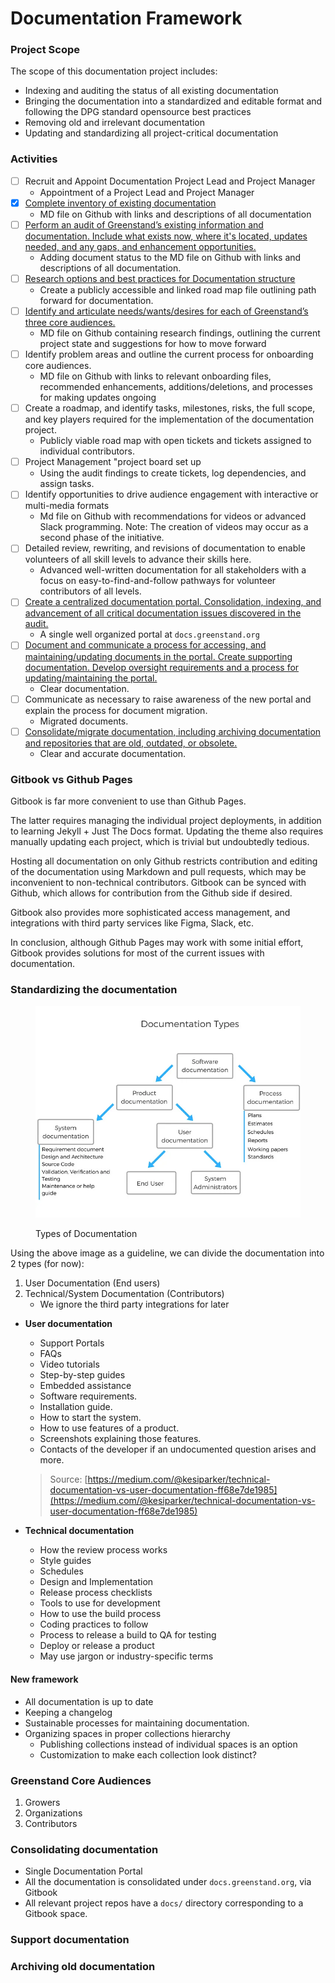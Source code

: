 # Documentation Framework

### Project Scope

The scope of this documentation project includes:

* Indexing and auditing the status of all existing documentation
* Bringing the documentation into a standardized and editable format and following the DPG standard opensource best practices
* Removing old and irrelevant documentation
* Updating and standardizing all project-critical documentation

### Activities

* [ ] Recruit and Appoint Documentation Project Lead and Project Manager
  * Appointment of a Project Lead and Project Manager
* [x] [Complete inventory of existing documentation](documentation-inventory.md)&#x20;
  * MD file on Github with links and descriptions of all documentation
* [ ] [Perform an audit of Greenstand’s existing information and documentation. Include what exists now, where it's located, updates needed, and any gaps, and enhancement opportunities.](audit/introduction.md)
  * Adding document status to the MD file on Github with links and descriptions of all documentation.
* [ ] [Research options and best practices for Documentation structure](documentation-framework.md#standardizing-the-documentation)
  * Create a publicly accessible and linked road map file outlining path forward for documentation.
* [ ] [Identify and articulate needs/wants/desires for each of Greenstand’s three core audiences.](documentation-framework.md#greenstand-core-audiences)
  * MD file on Github containing research findings, outlining the current project state and suggestions for how to move forward
* [ ] Identify problem areas and outline the current process for onboarding core audiences.
  * MD file on Github with links to relevant onboarding files, recommended enhancements, additions/deletions, and processes for making updates ongoing
* [ ] Create a roadmap, and identify tasks, milestones, risks, the full scope, and key players required for the implementation of the documentation project.
  * Publicly viable road map with open tickets and tickets assigned to individual contributors.
* [ ] Project Management "project board set up
  * Using the audit findings to create tickets, log dependencies, and assign tasks.
* [ ] Identify opportunities to drive audience engagement with interactive or multi-media formats
  * Md file on Github with recommendations for videos or advanced Slack programming. Note: The creation of videos may occur as a second phase of the initiative.
* [ ] Detailed review, rewriting, and revisions of documentation to enable volunteers of all skill levels to advance their skills here.
  * Advanced well-written documentation for all stakeholders with a focus on easy-to-find-and-follow pathways for volunteer contributors of all levels.
* [ ] [Create a centralized documentation portal. Consolidation, indexing, and advancement of all critical documentation issues discovered in the audit.](documentation-framework.md#consolidating-documentation)
  * A single well organized portal at `docs.greenstand.org`
* [ ] [Document and communicate a process for accessing, and maintaining/updating documents in the portal. Create supporting documentation. Develop oversight requirements and a process for updating/maintaining the portal.](documentation-framework.md#support-documentation)
  * Clear documentation.
* [ ] Communicate as necessary to raise awareness of the new portal and explain the process for document migration.
  * Migrated documents.
* [ ] [Consolidate/migrate documentation, including archiving documentation and repositories that are old, outdated, or obsolete.](documentation-framework.md#archiving-old-documentation)
  * Clear and accurate documentation.

### Gitbook vs Github Pages

Gitbook is far more convenient to use than Github Pages.&#x20;

The latter requires managing the individual project deployments, in addition to learning Jekyll + Just The Docs format. Updating the theme also requires manually updating each project, which is trivial but undoubtedly tedious.

Hosting all documentation on only Github restricts contribution and editing of the documentation using Markdown and pull requests, which may be inconvenient to non-technical contributors. Gitbook can be synced with Github, which allows for contribution from the Github side if desired.

Gitbook also provides more sophisticated access management, and integrations with third party services like Figma, Slack, etc.&#x20;

In conclusion, although Github Pages may work with some initial effort, Gitbook provides solutions for most of the current issues with documentation.



### Standardizing the documentation

<figure><img src=".gitbook/assets/img.png" alt=""><figcaption><p>Types of Documentation</p></figcaption></figure>

Using the above image as a guideline, we can divide the documentation into 2 types (for now):

1. User Documentation (End users)
2. Technical/System Documentation (Contributors)
   * We ignore the third party integrations for later

*   **User documentation**

    * Support Portals
    * FAQs
    * Video tutorials
    * Step-by-step guides
    * Embedded assistance
    * Software requirements.
    * Installation guide.
    * How to start the system.
    * How to use features of a product.
    * Screenshots explaining those features.
    * Contacts of the developer if an undocumented question arises and more.

    > Source: [https://medium.com/@kesiparker/technical-documentation-vs-user-documentation-ff68e7de1985](https://medium.com/@kesiparker/technical-documentation-vs-user-documentation-ff68e7de1985)
* **Technical documentation**
  * How the review process works
  * Style guides
  * Schedules
  * Design and Implementation
  * Release process checklists
  * Tools to use for development
  * How to use the build process
  * Coding practices to follow
  * Process to release a build to QA for testing
  * Deploy or release a product
  * May use jargon or industry-specific terms

#### New framework

* All documentation is up to date
* Keeping a changelog
* Sustainable processes for maintaining documentation.
* Organizing spaces in proper collections hierarchy
  * Publishing collections instead of individual spaces is an option
  * Customization to make each collection look distinct?&#x20;

### Greenstand Core Audiences

1. Growers
2. Organizations
3. Contributors

### Consolidating documentation

* Single Documentation Portal
* All the documentation is consolidated under `docs.greenstand.org`, via Gitbook
* All relevant project repos have a `docs/` directory corresponding to a Gitbook space.

### Support documentation

### Archiving old documentation

###

